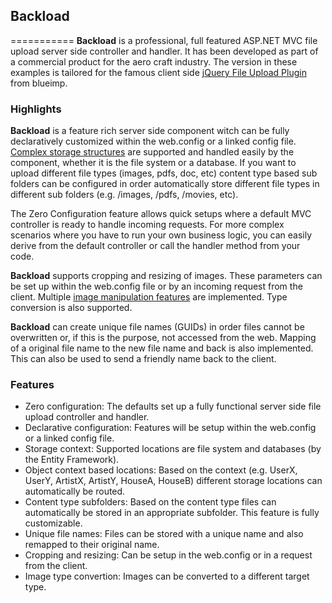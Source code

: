 ## Backload
===========
**Backload** is a professional, full featured ASP.NET MVC file upload server side controller and handler. It has been developed as part of a commercial product for the aero craft industry. 
The version in these examples is tailored for the famous client side [jQuery File Upload Plugin](https://github.com/blueimp/jQuery-File-Upload) from blueimp.


### Highlights

**Backload** is a feature rich server side component witch can be fully declaratively customized within the web.config or a linked config file. <u>Complex storage structures</u> are supported and handled easily by the component, whether it is the file system or a database. If you want to upload different file types (images, pdfs, doc, etc) content type based sub folders can be configured in order automatically store different file types in different sub folders (e.g. /images, /pdfs, /movies, etc).

The Zero Configuration feature allows quick setups where a default MVC controller is ready to handle incoming requests. For more complex scenarios where you have to run your own business logic, you can easily derive from the default controller or call the handler method from your code. 

**Backload** supports cropping and resizing of images. These parameters can be set up within the web.config file or by an incoming request from the client. Multiple <u>image manipulation features</u> are implemented. Type conversion is also supported.

**Backload** can create unique file names (GUIDs) in order files cannot be overwritten or, if this is the purpose, not accessed from the web. Mapping of a original file name to the new file name and back is also implemented. This can also be used to send a friendly name back to the client. 

### Features
* Zero configuration: The defaults set up a fully functional server side file upload controller and handler.
* Declarative configuration: Features will be setup within the web.config or a linked config file.
* Storage context: Supported locations are file system and databases (by the Entity Framework).
* Object context based locations: Based on the context (e.g. UserX, UserY, ArtistX, ArtistY, HouseA, HouseB) different storage locations can automatically be routed.
* Content type subfolders: Based on the content type files can automatically be stored in an appropriate subfolder. This feature is fully customizable.
* Unique file names: Files can be stored with a unique name and also remapped to their original name.
* Cropping and resizing: Can be setup in the web.config or in a request from the client.
* Image type convertion: Images can be converted to a different target type.

